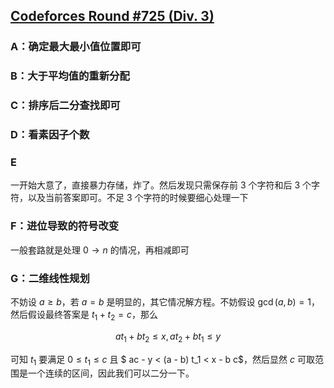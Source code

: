 ## [Codeforces Round #725 (Div. 3)](https://codeforces.com/contest/1538)

### A：确定最大最小值位置即可

### B：大于平均值的重新分配

### C：排序后二分查找即可

### D：看素因子个数

### E

一开始大意了，直接暴力存储，炸了。然后发现只需保存前 3 个字符和后 3 个字符，以及当前答案即可。不足 3 个字符的时候要细心处理一下

### F：进位导致的符号改变

一般套路就是处理 $0 \to n$ 的情况，再相减即可

### G：二维线性规划

不妨设 $a \geq b$，若 $a = b$ 是明显的，其它情况解方程。不妨假设 $\gcd(a, b) = 1$，然后假设最终答案是 $t_1 + t_2 = c$，那么

$$
a t_1 + b t_2 \leq x, a t_2 + b t_1 \leq y
$$

可知 $t_1$ 要满足 $0 \leq t_1 \leq c$ 且 $ ac - y < (a - b) t_1 < x - b c$，然后显然 $c$ 可取范围是一个连续的区间，因此我们可以二分一下。